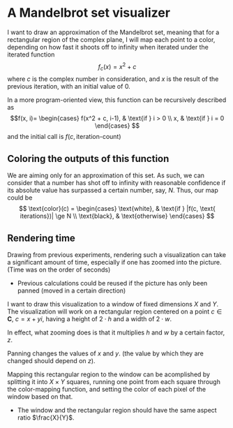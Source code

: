 # A Mandelbrot set visualizer

I want to draw an approximation of the Mandelbrot set, meaning that for a rectangular region of the 
complex plane, I will map each point to a color, depending on how fast it shoots off to infinity
when iterated under the iterated function
$$f_c(x) = x^2 + c$$
where $c$ is the complex number in consideration, and $x$ is the result of the previous iteration,
with an initial value of $0$.

In a more program-oriented view, this function can be recursively described as
$$f(x, i)=
\begin{cases}
    f(x^2 + c, i-1), & \text{if } i > 0 \\
    x, & \text{if } i = 0
\end{cases}
$$
and the initial call is 
$f(c, \text{iteration-count})$


## Coloring the outputs of this function
We are aiming only for an approximation of this set. As such, we can consider that a number
has shot off to infinity with reasonable confidence if its absolute value has surpassed a certain number, say, $N$. Thus, our map could be 
$$
\text{color}(c) = 
\begin{cases}
    \text{white}, & \text{if } |f(c, \text{ iterations})| \ge N \\
    \text{black}, & \text{otherwise}
\end{cases}
$$

## Rendering time
Drawing from previous experiments, rendering such a visualization can take a significant amount of time,
especially if one has zoomed into the picture. (Time was on the order of seconds)

* Previous calculations could be reused if the picture has only been panned (moved in a certain direction)

I want to draw this visualization to a window of fixed dimensions $X \text{ and } Y$.
The visualization will work on a rectangular region centered on a point $c \in \mathbf{C}$,
$c = x + yi$, having a height of $2 \cdot h$ and a width of $2 \cdot w$.

In effect, what zooming does is that it multiplies $h$ and $w$ by a certain factor, $z$.

Panning changes the values of $x$ and $y$. (the value by which they are changed should depend on $z$).

Mapping this rectangular region to the window can be acomplished by splitting it into $X \times Y$
squares, running one point from each square through the color-mapping function, and setting the color
of each pixel of the window based on that.

* The window and the rectangular region should have the same aspect ratio $\frac{X}{Y}$.
